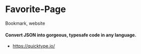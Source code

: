 # Favorite-Page
Bookmark, website

#### Convert JSON into gorgeous, typesafe code in any language.
- https://quicktype.io/
